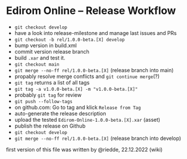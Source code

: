 # Edirom Online – Release Workflow

- `git checkout develop`
- have a look into release-milestone and manage last issues and PRs
- `git checkout -b rel/1.0.0-beta.[X] develop`
- bump version in build.xml
- commit version release branch
- build `.xar` and test it.
- `git checkout main`
- `git merge --no-ff rel/1.0.0-beta.[X]` (release branch into main)
- propably resolve merge conflicts and `git continue merge`(?)
- `git tag` returns a list of all tags
- `git tag -a v1.0.0-beta.[X] -m "v1.0.0-beta.[X]"`
- probably `git tag` for review
- `git push --follow-tags`
- on github.com: Go to tag and klick `Release from Tag`
- auto-generate the release description
- upload the tested `Edirom-Online-1.0.0-beta.[X].xar` (asset)
- publish the release on Github
- `git checkout develop`
- `git merge --no-ff rel/1.0.0-beta.[X]` (release branch into develop)

first version of this file was written by @riedde, 22.12.2022 (wiki)
